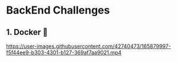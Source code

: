 # BackEnd Challenges

## 1. Docker 🐳



https://user-images.githubusercontent.com/42740473/165879997-f5f44ee9-b303-4301-b127-369af7aa9021.mp4

